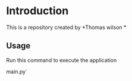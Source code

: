 

# Introduction


This is a repository created by *Thomas wilson *


## Usage


Run this command to execute the application


main.py`

 

```
